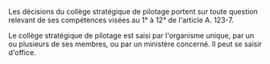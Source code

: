   

Les décisions du collège stratégique de pilotage portent sur toute question relevant de ses compétences visées au 1° à 12° de l'article A. 123-7.  

  

Le collège stratégique de pilotage est saisi par l'organisme unique, par un ou plusieurs de ses membres, ou par un ministère concerné. Il peut se saisir d'office.

